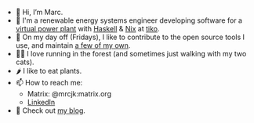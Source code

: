 - 🦥 Hi, I’m Marc.
- 🌱 I'm a renewable energy systems engineer developing software for a [virtual power plant](https://www.youtube.com/watch?v=r_kmmAt6CQE) with [Haskell](https://www.haskell.org/) & [Nix](https://nixos.org/) at [tiko](https://tiko.energy).
- 👀 On my day off (Fridays), I like to contribute to the open source tools I use, and maintain [a few of my own](https://github.com/MrcJkb?tab=repositories&q=&type=source&language=&sort=).
- 🏃‍♂️ I love running in the forest (and sometimes just walking with my two cats).
- 🌶️ I like to eat plants.
- 📫 How to reach me: 
  * Matrix: @mrcjk:matrix.org
  * [LinkedIn](https://www.linkedin.com/in/marc-jakobi/)
- 📝 Check out [my blog](https://mrcjkb.dev).

<!---
MrcJkb/MrcJkb is a ✨ special ✨ repository because its `README.md` (this file) appears on your GitHub profile.
You can click the Preview link to take a look at your changes.
--->

